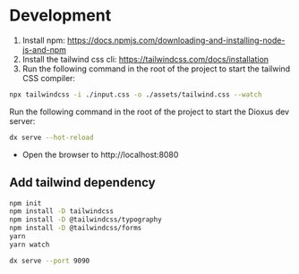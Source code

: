 # Development

1. Install npm: https://docs.npmjs.com/downloading-and-installing-node-js-and-npm
2. Install the tailwind css cli: https://tailwindcss.com/docs/installation
3. Run the following command in the root of the project to start the tailwind CSS compiler:

```bash
npx tailwindcss -i ./input.css -o ./assets/tailwind.css --watch
```

Run the following command in the root of the project to start the Dioxus dev server:

```bash
dx serve --hot-reload
```

- Open the browser to http://localhost:8080

## Add tailwind dependency

```bash
npm init
npm install -D tailwindcss
npm install -D @tailwindcss/typography
npm install -D @tailwindcss/forms
yarn
yarn watch
```

```bash
dx serve --port 9090
```
